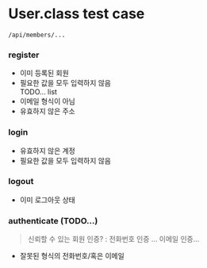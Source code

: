 # User.class test case

```/api/members/... ```

### register
- 이미 등록된 회원
- 필요한 값을 모두 입력하지 않음
<br/> TODO... list
- 이메일 형식이 아님
- 유효하지 않은 주소

### login
- 유효하지 않은 계정
- 필요한 값을 모두 입력하지 않음

### logout
- 이미 로그아웃 상태


### authenticate (TODO...)
> 신뢰할 수 있는 회원 인증? : 전화번호 인증 ... 이메일 인증...
- 잘못된 형식의 전화번호/혹은 이메일